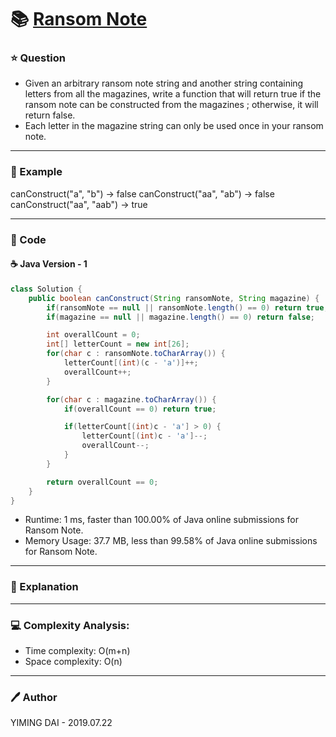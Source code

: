 # :books: [Ransom Note](https://leetcode.com/problems/ransom-note/)

### :star: Question

- Given an arbitrary ransom note string and another string containing letters from all the magazines, write a function that will return true if the ransom note can be constructed from the magazines ; otherwise, it will return false.
- Each letter in the magazine string can only be used once in your ransom note.

--- 

### :car: Example

canConstruct("a", "b") -> false
canConstruct("aa", "ab") -> false
canConstruct("aa", "aab") -> true

---

### :hammer: Code

#### :coffee: Java Version - 1

```java
class Solution {
    public boolean canConstruct(String ransomNote, String magazine) {
        if(ransomNote == null || ransomNote.length() == 0) return true;
        if(magazine == null || magazine.length() == 0) return false;

        int overallCount = 0;
        int[] letterCount = new int[26];
        for(char c : ransomNote.toCharArray()) {
            letterCount[(int)(c - 'a')]++;
            overallCount++;
        }

        for(char c : magazine.toCharArray()) {
            if(overallCount == 0) return true;

            if(letterCount[(int)c - 'a'] > 0) {
                letterCount[(int)c - 'a']--;
                overallCount--;
            }
        }

        return overallCount == 0;
    }
}
```

- Runtime: 1 ms, faster than 100.00% of Java online submissions for Ransom Note.
- Memory Usage: 37.7 MB, less than 99.58% of Java online submissions for Ransom Note.

---

### :pencil: Explanation



---

### :computer: Complexity Analysis:

- Time complexity: O(m+n)
- Space complexity: O(n)

---

### :pen: Author

YIMING DAI - 2019.07.22
